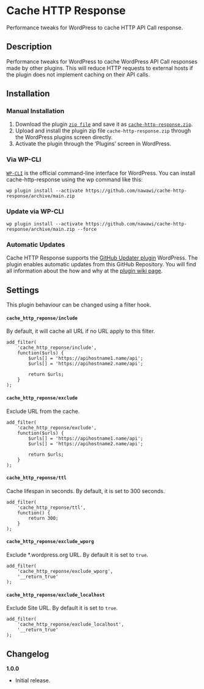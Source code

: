 # Cache HTTP Response
Performance tweaks for WordPress to cache HTTP API Call response.

## Description

Performance tweaks for WordPress to cache WordPress API Call responses made by other plugins. This will reduce HTTP requests to external hosts if the plugin does not implement caching on their API calls.

## Installation

### Manual Installation

1. Download the plugin [`zip file`](https://github.com/nawawi/cache-http-response/archive/main.zip) and save it as [`cache-http-response.zip`](https://github.com/nawawi/cache-http-response/archive/main.zip).
1. Upload and install the plugin zip file `cache-http-response.zip` through the WordPress plugins screen directly.
2. Activate the plugin through the ‘Plugins’ screen in WordPress.

### Via WP-CLI
[`WP-CLI`](http://wp-cli.org/) is the official command-line interface for WordPress. You can install cache-http-response using the wp command like this:

```
wp plugin install --activate https://github.com/nawawi/cache-http-response/archive/main.zip
```

### Update via WP-CLI
```
wp plugin install --activate https://github.com/nawawi/cache-http-response/archive/main.zip --force
```

### Automatic Updates
Cache HTTP Response supports the [GitHub Updater plugin](https://github.com/afragen/github-updater) WordPress. The plugin enables automatic updates from this GitHub Repository. You will find all information about the how and why at the [plugin wiki page](https://github.com/afragen/github-updater/wiki).

## Settings

This plugin behaviour can be changed using a filter hook.

#### `cache_http_reponse/include`  
By default, it will cache all URL if no URL apply to this filter.

```
add_filter(
    'cache_http_reponse/include',
    function($urls) {
        $urls[] = 'https://apihostname1.name/api';
        $urls[] = 'https://apihostname2.name/api';

        return $urls;
    }
);
```

#### `cache_http_reponse/exclude`  
Exclude URL from the cache.

```
add_filter(
    'cache_http_reponse/exclude',
    function($urls) {
        $urls[] = 'https://apihostname1.name/api';
        $urls[] = 'https://apihostname2.name/api';

        return $urls;
    }
);
```

#### `cache_http_reponse/ttl`  
Cache lifespan in seconds. By default, it is set to 300 seconds.

```
add_filter(
    'cache_http_reponse/ttl',
    function() {
        return 300;
    }
);
```

#### `cache_http_reponse/exclude_wporg`  
Exclude *.wordpress.org URL. By default it is set to `true`.

```
add_filter(
    'cache_http_reponse/exclude_wporg',
    '__return_true'
);
```

#### `cache_http_reponse/exclude_localhost`  
Exclude Site URL. By default it is set to `true`.

```
add_filter(
    'cache_http_reponse/exclude_localhost',
    '__return_true'
);
```

## Changelog

**1.0.0**
* Initial release.
